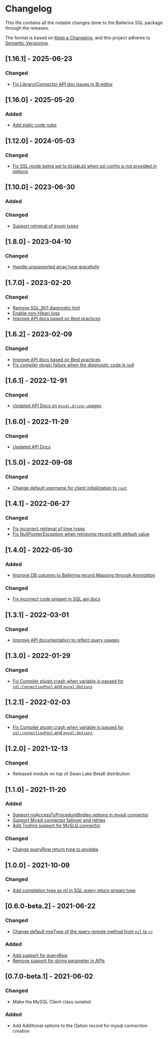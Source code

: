 # Changelog
This file contains all the notable changes done to the Ballerina SQL package through the releases.

The format is based on [Keep a Changelog](https://keepachangelog.com/en/1.0.0/),
and this project adheres to [Semantic Versioning](https://semver.org/spec/v2.0.0.html).

## [1.16.1] - 2025-06-23

### Changed
- [Fix Library/Connector API doc issues in BI editor](https://github.com/ballerina-platform/ballerina-library/issues/7736)

## [1.16.0] - 2025-05-20

### Added
- [Add static code rules](https://github.com/ballerina-platform/ballerina-library/issues/7283)

## [1.12.0] - 2024-05-03

### Changed
- [Fix SSL mode being set to `DISABLED` when ssl config is not provided in options](https://github.com/ballerina-platform/ballerina-library/issues/6234)

## [1.10.0] - 2023-06-30

### Added

### Changed
- [Support retrieval of enum types](https://github.com/ballerina-platform/ballerina-standard-library/issues/4588)

## [1.8.0] - 2023-04-10

### Changed
- [Handle unsupported array type gracefully](https://github.com/ballerina-platform/ballerina-standard-library/issues/4201)

## [1.7.0] - 2023-02-20

### Changed
- [Remove SQL_901 diagnostic hint](https://github.com/ballerina-platform/ballerina-standard-library/issues/3609)
- [Enable non-Hikari logs](https://github.com/ballerina-platform/ballerina-standard-library/issues/3763)
- [Improve API docs based on Best practices](https://github.com/ballerina-platform/ballerina-standard-library/issues/3857)

## [1.6.2] - 2023-02-09

### Changed
- [Improve API docs based on Best practices](https://github.com/ballerina-platform/ballerina-standard-library/issues/3857)
- [Fix compiler plugin failure when the diagnostic code is null](https://github.com/ballerina-platform/ballerina-standard-library/issues/4054)

## [1.6.1] - 2022-12-91

### Changed
- [Updated API Docs on `mysql.driver` usages](https://github.com/ballerina-platform/ballerina-standard-library/issues/3710)

## [1.6.0] - 2022-11-29

### Changed
- [Updated API Docs](https://github.com/ballerina-platform/ballerina-standard-library/issues/3463)

## [1.5.0] - 2022-09-08

### Changed
- [Change default username for client initialization to `root`](https://github.com/ballerina-platform/ballerina-standard-library/issues/2397)

## [1.4.1] - 2022-06-27

### Changed
- [Fix incorrect retrieval of time types](https://github.com/ballerina-platform/ballerina-standard-library/issues/3023)
- [Fix NullPointerException when retrieving record with default value](https://github.com/ballerina-platform/ballerina-standard-library/issues/2985)

## [1.4.0] - 2022-05-30

### Added
- [Improve DB columns to Ballerina record Mapping through Annotation](https://github.com/ballerina-platform/ballerina-standard-library/issues/2652)

### Changed
- [Fix incorrect code snippet in SQL api docs](https://github.com/ballerina-platform/ballerina-standard-library/issues/2931) 

## [1.3.1] - 2022-03-01

### Changed
- [Improve API documentation to reflect query usages](https://github.com/ballerina-platform/ballerina-standard-library/issues/2524)

## [1.3.0] - 2022-01-29

### Changed
- [Fix Compiler plugin crash when variable is passed for `sql:ConnectionPool` and `mysql:Options`](https://github.com/ballerina-platform/ballerina-standard-library/issues/2536)

## [1.2.1] - 2022-02-03

### Changed
- [Fix Compiler plugin crash when variable is passed for `sql:connectionPool` and `mysql:Options`](https://github.com/ballerina-platform/ballerina-standard-library/issues/2536)

## [1.2.0] - 2021-12-13

### Changed
- Released module on top of Swan Lake Beta6 distribution

## [1.1.0] - 2021-11-20

### Added
- [Support noAccessToProcedureBodies options in mysql connector](https://github.com/ballerina-platform/ballerina-standard-library/issues/1545)
- [Support Mysql connector failover and retries](https://github.com/ballerina-platform/ballerina-standard-library/issues/1950)
- [Add Tooling support for MySLQ connector](https://github.com/ballerina-platform/ballerina-standard-library/issues/2279)

### Changed
- [Change queryRow return type to anydata](https://github.com/ballerina-platform/ballerina-standard-library/issues/2390)

## [1.0.0] - 2021-10-09

### Changed
- [Add completion type as nil in SQL query return stream type](https://github.com/ballerina-platform/ballerina-standard-library/issues/1654)

## [0.6.0-beta.2] - 2021-06-22

### Changed
- [Change default rowType of the query remote method from `nil` to `<>`](https://github.com/ballerina-platform/ballerina-standard-library/issues/1445)
 
### Added 
- [Add support for queryRow](https://github.com/ballerina-platform/ballerina-standard-library/issues/1604)
- [Remove support for string parameter in APIs](https://github.com/ballerina-platform/ballerina-standard-library/issues/2010)

## [0.7.0-beta.1] - 2021-06-02

### Changed
- Make the MySQL Client class isolated
  
### Added
- Add Additional options to the Option record for mysql connection creation
